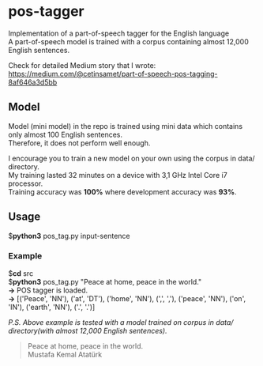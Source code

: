 # pos-tagger
Implementation of a part-of-speech tagger for the English language  
A part-of-speech model is trained with a corpus containing almost 12,000 English sentences. 
  
Check for detailed Medium story that I wrote: https://medium.com/@cetinsamet/part-of-speech-pos-tagging-8af646a3d5bb  
  
## Model  
Model (mini model) in the repo is trained using mini data which contains only almost 100 English sentences.  
Therefore, it does not perform well enough.  
  
I encourage you to train a new model on your own using the corpus in data/ directory.  
My training lasted 32 minutes on a device with 3,1 GHz Intel Core i7 processor.  
Training accuracy was **100%** where development accuracy was **93%**.  
  
## Usage  
$**python3**  pos_tag.py  input-sentence  
  
### Example  
$**cd**  src  
$**python3** pos_tag.py  "Peace at home, peace in the world."  
**->** POS tagger is loaded.  
**->** [('Peace', 'NN'), ('at', 'DT'), ('home', 'NN'), (',', ','), ('peace', 'NN'), ('on', 'IN'), ('earth', 'NN'), ('.', '.')]    
  
*P.S. Above example is tested with a model trained on corpus in data/ directory(with almost 12,000 English sentences).*  
  
    
> Peace at home, peace in the world.  
> Mustafa Kemal Atatürk
